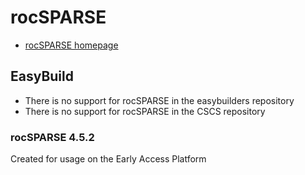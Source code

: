 # rocSPARSE

* [rocSPARSE homepage](https://github.com/ROCmSoftwarePlatform/rocSPARSE/)

## EasyBuild

  * There is no support for rocSPARSE in the easybuilders repository
  * There is no support for rocSPARSE in the CSCS repository

### rocSPARSE 4.5.2

Created for usage on the Early Access Platform